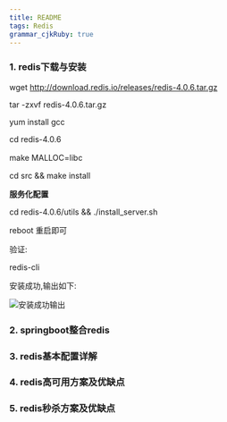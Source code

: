 ```yaml
---
title: README
tags: Redis
grammar_cjkRuby: true
---
```

### 1. redis下载与安装

wget http://download.redis.io/releases/redis-4.0.6.tar.gz

tar -zxvf redis-4.0.6.tar.gz

yum install gcc

cd redis-4.0.6

make MALLOC=libc　　

cd src && make install

**服务化配置**

cd  redis-4.0.6/utils && ./install_server.sh

reboot 重启即可

验证: 

redis-cli 

安装成功,输出如下:

![安装成功输出](./images/1550039622430.png)

### 2. springboot整合redis


### 3. redis基本配置详解

### 4. redis高可用方案及优缺点

### 5. redis秒杀方案及优缺点
